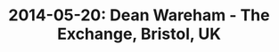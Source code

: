 ---
layout: show
title: '2014-05-20: Dean Wareham - The Exchange, Bristol, UK'
name: 2014-05-20-dean-wareham-the-fleece-bristol-uk
artist: 'Dean Wareham'
show-venue: 'The Exchange, Bristol, UK'
show-setlist: 
show-date: 2014-05-20
category: 2014
show-radio: 
show-lastfm: 
show-cancelled: 
performers: 
facebook-event-url: 
show-poster-url: 
show-ticket-url: 
show-venue-website: 'http://www.thefleece.co.uk/event/dean-wareham-galaxie-500-special-guests/'
show-additional: 
---